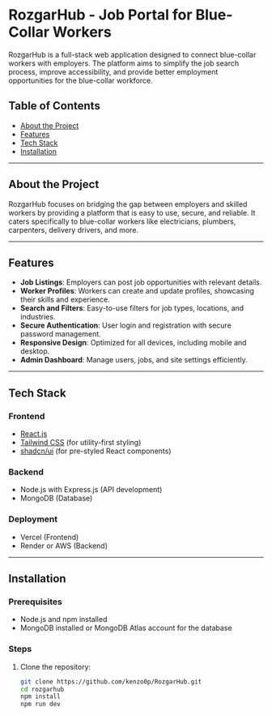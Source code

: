 ﻿# RozgarHub - Job Portal for Blue-Collar Workers

RozgarHub is a full-stack web application designed to connect blue-collar workers with employers. The platform aims to simplify the job search process, improve accessibility, and provide better employment opportunities for the blue-collar workforce.

## Table of Contents

- [About the Project](#about-the-project)
- [Features](#features)
- [Tech Stack](#tech-stack)
- [Installation](#installation)
---

## About the Project

RozgarHub focuses on bridging the gap between employers and skilled workers by providing a platform that is easy to use, secure, and reliable. It caters specifically to blue-collar workers like electricians, plumbers, carpenters, delivery drivers, and more.

---

## Features

- **Job Listings**: Employers can post job opportunities with relevant details.
- **Worker Profiles**: Workers can create and update profiles, showcasing their skills and experience.
- **Search and Filters**: Easy-to-use filters for job types, locations, and industries.
- **Secure Authentication**: User login and registration with secure password management.
- **Responsive Design**: Optimized for all devices, including mobile and desktop.
- **Admin Dashboard**: Manage users, jobs, and site settings efficiently.

---

## Tech Stack

### Frontend
- [React.js](https://react.dev)
- [Tailwind CSS](https://tailwindcss.com) (for utility-first styling)
- [shadcn/ui](https://shadcn.dev) (for pre-styled React components)

### Backend
- Node.js with Express.js (API development)
- MongoDB (Database)

### Deployment
- Vercel (Frontend)
- Render or AWS (Backend)

---

## Installation

### Prerequisites
- Node.js and npm installed
- MongoDB installed or MongoDB Atlas account for the database

### Steps
1. Clone the repository:
   ```bash
   git clone https://github.com/kenzo0p/RozgarHub.git
   cd rozgarhub
   npm install
   npm run dev
   ```

